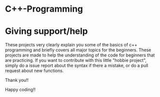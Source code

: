 # C++-Programming

# Giving support/help

These projects very clearly explain you some of the basics of c++ programming and briefly covers all major topics for the beginners. These projects are made to help the understanding of the code for beginners that are practicing. If you want to contribute with this little "hobbie project", simply do a issue report about the syntax if there a mistake, or do a pull request about new functions.

Thank you!!

Happy coding!!
